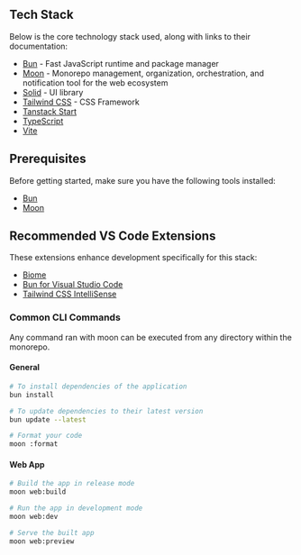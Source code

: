 ## Tech Stack

Below is the core technology stack used, along with links to their documentation:

- [Bun](https://bun.sh/docs) - Fast JavaScript runtime and package manager
- [Moon](https://moonrepo.dev/docs/install) - Monorepo management, organization, orchestration, and notification tool for the web ecosystem
- [Solid](https://docs.solidjs.com/quick-start) - UI library
- [Tailwind CSS](https://tailwindcss.com/docs/installation/using-vite) - CSS Framework
- [Tanstack Start](https://tanstack.com/start/latest/docs/framework/solid/overview)
- [TypeScript](https://www.typescriptlang.org/docs/)
- [Vite](https://vite.dev/guide/)

## Prerequisites

Before getting started, make sure you have the following tools installed:

- [Bun](https://bun.sh/docs/installation)
- [Moon](https://moonrepo.dev/docs/install)

## Recommended VS Code Extensions

These extensions enhance development specifically for this stack:

- [Biome](https://marketplace.visualstudio.com/items?itemName=biomejs.biome)
- [Bun for Visual Studio Code](https://marketplace.visualstudio.com/items?itemName=oven.bun-vscode)
- [Tailwind CSS IntelliSense](https://marketplace.visualstudio.com/items?itemName=bradlc.vscode-tailwindcss)

### Common CLI Commands

Any command ran with moon can be executed from any directory within the monorepo.

#### General

```bash
# To install dependencies of the application
bun install

# To update dependencies to their latest version
bun update --latest

# Format your code
moon :format
```

#### Web App

```bash
# Build the app in release mode
moon web:build

# Run the app in development mode
moon web:dev

# Serve the built app
moon web:preview
```